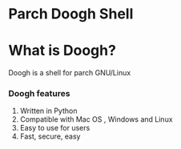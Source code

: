# Parch Doogh Shell

# What is Doogh?

Doogh is a shell for parch GNU/Linux

### Doogh features

1. Written in Python
2. Compatible with Mac OS , Windows and Linux
3. Easy to use for users
4. Fast, secure, easy